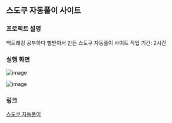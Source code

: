 ## 스도쿠 자동풀이 사이트  

### 프로젝트 설명
백트래킹 공부하다 삘받아서 만든 스도쿠 자동풀이 사이트
작업 기간: 2시간

### 실행 화면
![image](https://github.com/Hwangyongjin/Sudoku-AI-Flatform/assets/126740959/25263546-3e1e-4557-a377-2a868f447a08)

![image](https://github.com/Hwangyongjin/Sudoku-AI-Flatform/assets/126740959/8a71b634-d431-44c8-8ae8-b08a89467006)


### 링크
[스도쿠 자동풀이](https://sudoku-ai-flatform.vercel.app/)
